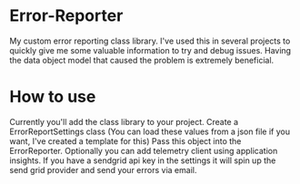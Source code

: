 # Error-Reporter
My custom error reporting class library. I've used this in several projects to quickly give me some valuable information to try and debug issues. Having the data object model that caused the problem is extremely beneficial. 


# How to use
Currently you'll add the class library to your project. Create a ErrorReportSettings class (You can load these values from a json file if you want, I've created a template for this)
Pass this object into the ErrorReporter. Optionally you can add telemetry client using application insights. 
If you have a sendgrid api key in the settings it will spin up the send grid provider and send your errors via email.

